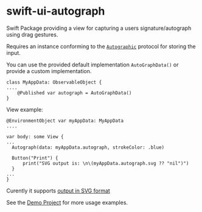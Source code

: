 # swift-ui-autograph

Swift Package providing a view for capturing a users signature/autograph using drag gestures.

Requires an instance conforming to the [`Autographic`](https://github.com/jensmoes/swift-ui-autograph/blob/main/Sources/Autograph/DataModel.swift#L11-L50) protocol for storing the input.

You can use the provided default implementation `AutoGraphData()` or provide a custom implementation.

```
class MyAppData: ObservableObject {
....
    @Published var autograph = AutoGraphData()
}
```
View example:
```
@EnvironmentObject var myAppData: MyAppData
....

var body: some View {
...
  Autograph(data: myAppData.autograph, strokeColor: .blue)
              
  Button("Print") {
      print("SVG output is: \n\(myAppData.autograph.svg ?? "nil")")
  }
...
}
```

Curently it supports [output in SVG format](https://github.com/jensmoes/swift-ui-autograph/blob/main/Sources/Autograph/DataModel.swift#L125)

See the [Demo Project](https://github.com/jensmoes/swift-ui-autograph/tree/main/AutographDemo) for more usage examples.
